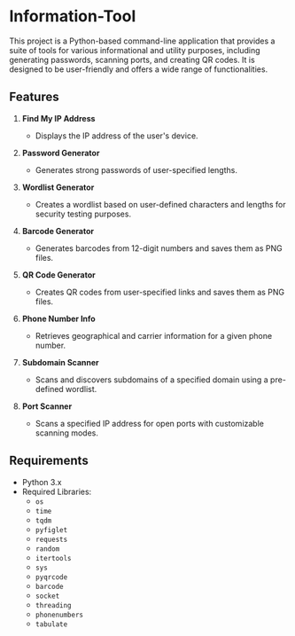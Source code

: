 # Information-Tool

This project is a Python-based command-line application that provides a suite of tools for various informational and utility purposes, including generating passwords, scanning ports, and creating QR codes. It is designed to be user-friendly and offers a wide range of functionalities.

## Features

1. **Find My IP Address**
   - Displays the IP address of the user's device.

2. **Password Generator**
   - Generates strong passwords of user-specified lengths.

3. **Wordlist Generator**
   - Creates a wordlist based on user-defined characters and lengths for security testing purposes.

4. **Barcode Generator**
   - Generates barcodes from 12-digit numbers and saves them as PNG files.

5. **QR Code Generator**
   - Creates QR codes from user-specified links and saves them as PNG files.

6. **Phone Number Info**
   - Retrieves geographical and carrier information for a given phone number.

7. **Subdomain Scanner**
   - Scans and discovers subdomains of a specified domain using a pre-defined wordlist.

8. **Port Scanner**
   - Scans a specified IP address for open ports with customizable scanning modes.

## Requirements

- Python 3.x
- Required Libraries:
  - `os`
  - `time`
  - `tqdm`
  - `pyfiglet`
  - `requests`
  - `random`
  - `itertools`
  - `sys`
  - `pyqrcode`
  - `barcode`
  - `socket`
  - `threading`
  - `phonenumbers`
  - `tabulate`
